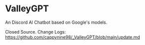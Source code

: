 # ValleyGPT
An Discord AI Chatbot based on Google's models.

Closed Source.
Change Logs: https://github.com/cappynine98/_ValleyGPT/blob/main/update.md
